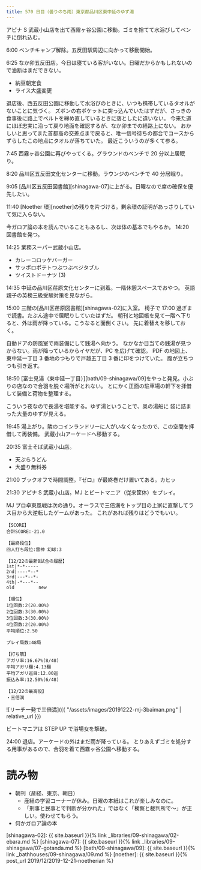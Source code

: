 ```yaml
---
title: 570 日目（曇りのち雨）東京都品川区東中延のゆず湯
---
```


アピナ S 武蔵小山店を出て西霧ヶ谷公園に移動。ゴミを捨てて水浴びしてベンチに倒れ込む。

6:00 ベンチキャンプ解除。五反田駅周辺に向かって移動開始。

6:25 なか卯五反田店。今日は寝ている客がいない。日曜だからかもしれないので油断はまだできない。

* 納豆朝定食
* ライス大盛変更

退店後、西五反田公園に移動して水浴びのときに、いつも携帯しているタオルがないことに気づく。
ズボンの右ポケットに突っ込んでいたはずだが、さっきの食事後に路上でベルトを締め直しているときに落としたに違いない。
今来た道にほぼ忠実に沿って戻り地面を確認するが、なか卯までの経路上にない。
おかしいと思ってまた首都高の交差点まで戻ると、唯一信号待ちの都合でコースからずらしたこの地点にタオルが落ちていた。
最近こういうのが多くて参る。

7:45 西霧ヶ谷公園に再びやってくる。グラウンドのベンチで 20 分以上居眠り。

8:20 品川区五反田文化センターに移動。ラウンジのベンチで 40 分居眠り。

9:05 [品川区五反田図書館][shinagawa-07]に上がる。日曜なので席の確保を優先したい。

11:40 [Noether 環][noether]の残りを片づける。剰余環の証明があっさりしていて気に入らない。

今ガロア論の本を読んでいることもあるし、次は体の基本でもやるか。
14:20 図書館を発つ。

14:25 業務スーパー武蔵小山店。

* カレーコロッケバーガー
* サッポロポテトつぶつぶベジタブル
* ツイストドーナツ (3)

14:35 中延の品川区荏原文化センターに到着。一階休憩スペースでおやつ。
英語親子の英検三級受験対策を見ながら。

15:00 三階の[品川区荏原図書館][shinagawa-02]に入室。
椅子で 17:00 過ぎまで読書。たぶん途中で居眠りしていたはずだ。
朝刊と地図帳を見て一階へ下りると、外は雨が降っている。こうなると面倒くさい。
先に着替えを移しておく。

自動ドアの防風室で雨装備にして銭湯へ向かう。
なかなか目当ての銭湯が見つからない。雨が降っているからイヤだが、PC を広げて確認。
PDF の地図上、東中延一丁目 3 番地のつもりで戸越五丁目 3 番に印をつけていた。
腹が立ちつつも引き返す。

18:50 [富士見湯（東中延一丁目）][bath/09-shinagawa/09]をやっと発見。小ぶりの店なので合羽を脱ぐ場所がとれない。
とにかく正面の駐車場の軒下を拝借して装備と荷物を整理する。

こういう夜なので長湯を堪能する。ゆず湯ということで、奥の湯船に
袋に詰まった大量のゆずが見える。

19:45 湯上がり。隣のコインランドリーに人がいなくなったので、この空間を拝借して再装備。
武蔵小山アーケードへ移動する。

20:35 富士そば武蔵小山店。

* 天ぷらうどん
* 大盛り無料券

21:00 ブックオフで時間調整。『ゼロ』が最終巻だけ置いてある。カヒッ

21:30 アピナ S 武蔵小山店。MJ とビートマニア（従来筐体）をプレイ。

MJ プロ卓東風戦は次の通り。オーラスで三倍満をトップ目の上家に直撃してラス目から大逆転したゲームがあった。
これがあれば残りはどうでもいい。

```text
【SCORE】
合計SCORE:-21.0

【最終段位】
四人打ち段位:雷神 幻球:3

【12/22の最新8試合の履歴】
1st|*-*-----
2nd|----*--*
3rd|---*--*-
4th|-*---*--
old         new

【順位】
1位回数:2(20.00%)
2位回数:3(30.00%)
3位回数:3(30.00%)
4位回数:2(20.00%)
平均順位:2.50

プレイ局数:48局

【打ち筋】
アガリ率:16.67%(8/48)
平均アガリ翻:4.13翻
平均アガリ巡目:12.00巡
振込み率:12.50%(6/48)

【12/22の最高役】
・三倍満
```

![リーチ一発で三倍満]({{ "/assets/images/20191222-mj-3baiman.png" | relative_url }})

ビートマニアは STEP UP で浴場女を撃破。

24:00 退店。アーケードの外はまだ雨が降っている。
とりあえずゴミを処分する用事があるので、合羽を着て西霧ヶ谷公園へ移動する。

# 読み物

* 朝刊（産経、東京、朝日）
  * 産経の学習コーナーが休み。日曜の本紙はこれが楽しみなのに。
  * 「刑事と民事とで判断が分かれた」ではなく「検察と裁判所で～」が正しい。使わせてもらう。
* 何かガロア論の本

[shinagawa-02]: {{ site.baseurl }}{% link _libraries/09-shinagawa/02-ebara.md %}
[shinagawa-07]: {{ site.baseurl }}{% link _libraries/09-shinagawa/07-gotanda.md %}
[bath/09-shinagawa/09]: {{ site.baseurl }}{% link _bathhouses/09-shinagawa/09.md %}
[noether]: {{ site.baseurl }}{% post_url 2019/12/2019-12-21-noetherian %}
